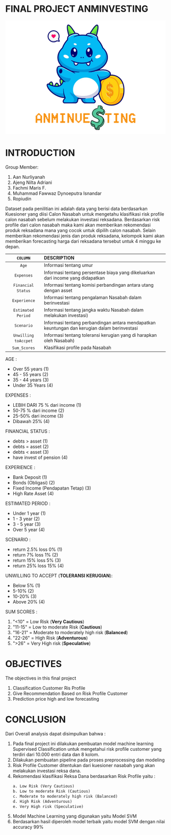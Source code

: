 # **FINAL PROJECT ANMINVESTING**

<img src="Logo.png">

# **INTRODUCTION**

Group Member:
1. Aan Nurliyanah
2. Ajeng Nilta Adriani
3. Fachmi Maris F.
4. Muhammad Fawwaz Dynoeputra Isnandar
5. Ropiudin

Dataset pada penilitian ini adalah data yang berisi data berdasarkan Kuesioner yang diisi Calon Nasabah untuk mengetahu klasifikasi risk profile calon nasabah sebelum melakukan investasi reksadana. Berdasarkan risk profile dari calon nasabah maka kami akan memberikan rekomendasi produk reksadana mana yang cocok untuk dipilih calon nasabah. Selain memberikan rekomendasi jenis dan produk reksadana, kelompok kami akan memberikan forecasting harga dari reksadana tersebut untuk 4 minggu ke depan.


|      `COLUMN`      | DESCRIPTION                                                                                                       |
| :----------------: | :---------------------------------------------------------------------------------------------------------------- |
|    `Age`    | Informasi tentang umur                                                                                                       |
|      `Expenses`      | Informasi tentang persentase biaya yang dikeluarkan dari income yang didapatkan                                                                        |
|  `Financial Status`   | Informasi tentang komisi perbandingan antara utang dengan asset                                                            |
|     `Experience`      | Informasi tentang pengalaman Nasabah dalam berinvestasi                                                               |
|    `Estimated Period`    | Informasi tentang jangka waktu Nasabah dalam melakukan investasi)                                                              |
|      `Scenario`      | Informasi tentang perbandingan antara mendapatkan keuntungan dan kerugian dalam berinvestasi                                                          |
|   `Unwilling toAccpet`   | Informasi tentang toleransi kerugian yang di harapkan oleh Nasabah)                                                         |
|  `Sum_Scores`   | Klasifikasi profile pada Nasabah                                        |

AGE :    
- Over 55 years (1)
- 45 - 55 years (2)
- 35 - 44 years (3)
- Under 35 Years (4)

EXPENSES :
- LEBIH DARI 75 % dari income (1)
- 50-75 % dari income (2)
- 25-50% dari income (3)
- Dibawah 25% (4)

FINANCIAL STATUS :
- debts > asset (1)
- debts = asset (2)
- debts < asset (3)
- have invest of pension (4)

EXPERIENCE :
- Bank Deposit (1)
- Bonds (Obligasi) (2)
- Fixed Income (Pendapatan Tetap) (3)
- High Rate Asset (4)

ESTIMATED PERIOD :
- Under 1 year (1)
- 1 - 3 year (2)
- 3 - 5 year (3)
- Over 5 year (4)

SCENARIO :
- return 2.5% loss 0% (1)
- return 7% loss 1% (2)
- return 15% loss 5% (3)
- return 25% loss 15% (4)

UNWILLING TO ACCEPT (**TOLERANSI KERUGIAN**):
- Below 5% (1)
- 5-10% (2)
- 10-20% (3)
- Above 20% (4)

SUM SCORES : 
1. "<10"   = Low Risk (**Very Cautious**)
2. "11-15" = Low to moderate Risk (**Cautious**)
3. "16-21" = Moderate to moderately high risk (**Balanced**)
4. "22-26" = High Risk (**Adventurous**)
5. ">26"   = Very High risk (**Speculative**)

# **OBJECTIVES**

The objectives in this final project 
1. Classification Customer Ris Profile 
2. Give Recommendation Based on Risk Profile Customer
3. Prediction price high and low forecasting 

# **CONCLUSION**

Dari Overall analysis dapat disimpulkan bahwa : 
1. Pada final project ini dilakukan pembuatan model machine learning Supervised Classification untuk mengetahui risk profile customer yang terdiri dari 10.000 entri data dan 8 kolom.
2. Dilakukan pembuatan pipeline pada proses preprocessing dan modeling
3. Risk Profile Customer ditentukan dari kuesioner nasabah yang akan melakukan investasi reksa dana.
4. Rekomendasi klasifikasi Reksa Dana berdasarkan Risk Profile yaitu : 
   ```
   a. Low Risk (Very Cautious)
   b. Low to moderate Risk (Cautious)
   c. Moderate to moderately high risk (Balanced)
   d. High Risk (Adventurous)
   e. Very High risk (Speculative)
   ```
5. Model Machine Learning yang digunakan yaitu Model SVM
6. Berdasarkan hasil diperoleh model terbaik yaitu model SVM dengan nilai accuracy 99%
